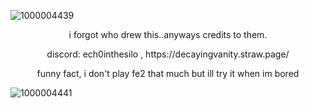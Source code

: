 ![1000004439](https://github.com/user-attachments/assets/1e058454-2198-4b78-9e78-1597788235df)












<p align="center">
i forgot who drew this..anyways credits to them.
</p>







<p align="center">
discord: ech0inthesilo ,
https://decayingvanity.straw.page/
</p>
<p align="center">
funny fact, i don't play fe2 that much but ill try it when im bored
</p>



![1000004441](https://github.com/user-attachments/assets/34e75528-153b-4391-a900-f02f6d80e113)


